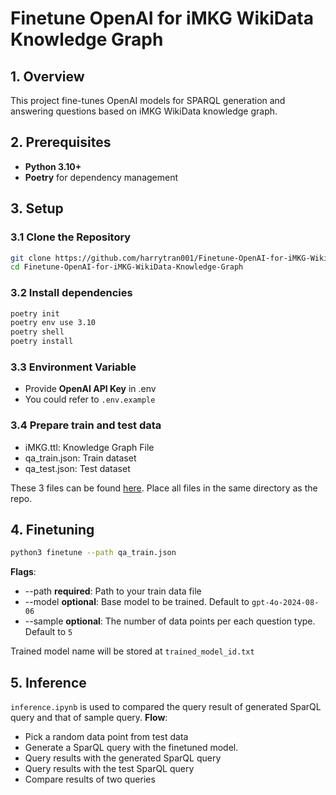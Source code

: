 # Finetune OpenAI for iMKG WikiData Knowledge Graph

## 1. Overview
This project fine-tunes OpenAI models for SPARQL generation and answering questions based on iMKG WikiData knowledge graph.

## 2. Prerequisites
- **Python 3.10+**
- **Poetry** for dependency management

## 3. Setup
### 3.1 **Clone the Repository**
```bash
git clone https://github.com/harrytran001/Finetune-OpenAI-for-iMKG-WikiData-Knowledge-Graph.git
cd Finetune-OpenAI-for-iMKG-WikiData-Knowledge-Graph
```

### 3.2 **Install dependencies**
```bash
poetry init
poetry env use 3.10
poetry shell
poetry install
```

### 3.3 **Environment Variable**
* Provide **OpenAI API Key** in .env
* You could refer to `.env.example` 

### 3.4 **Prepare train and test data**
* iMKG.ttl: Knowledge Graph File
* qa_train.json: Train dataset
* qa_test.json: Test dataset

These 3 files can be found [here](). Place all files in the same directory as the repo.


## 4. Finetuning
```bash
python3 finetune --path qa_train.json
```
**Flags**:
* --path **required**: Path to your train data file
* --model **optional**: Base model to be trained. Default to `gpt-4o-2024-08-06`
* --sample **optional**: The number of data points per each question type. Default to `5`

Trained model name will be stored at `trained_model_id.txt`

## 5. Inference
`inference.ipynb` is used to compared the query result of generated SparQL query and that of sample query.
**Flow**:
* Pick a random data point from test data
* Generate a SparQL query with the finetuned model.
* Query results with the generated SparQL query
* Query results with the test SparQL query
* Compare results of two queries